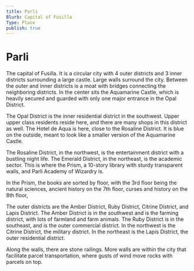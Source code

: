 ```yaml
---
title: Parli
Blurb: Capital of Fusilla
Type: Place
publish: true
---
```


# Parli

The capital of Fusilla. It is a circular city with 4 outer districts and 3 inner districts surrounding a large castle. Large walls surround the city. Between the outer and inner districts is a moat with bridges connecting the neighboring districts. In the center sits the Aquamarine Castle, which is heavily secured and guarded with only one major entrance in the Opal District. 

The Opal District is the inner residential district in the southwest. Upper upper class residents reside here, and there are many shops in this district as well. The Hotel de Aqua is here, close to the Rosaline District. It is blue on the outside, meant to look like a smaller version of the Aquamarine Castle. 

The Rosaline District, in the northwest, is the entertainment district with a bustling night life. The Emerald District, in the northeast, is the academic sector. This is where the Prism, a 10-story library with sturdy transparent walls, and Parli Academy of Wizardry is. 

In the Prism, the books are sorted by floor, with the 3rd floor being the natural sciences, ancient history on the 7th floor, curses and history on the 8th floor, 

The outer districts are the Amber District, Ruby District, Citrine District, and Lapis District. The Amber District is in the southwest and is the farming district, with lots of farmland and farm animals. The Ruby District is in the southeast, and is the outer commercial district. In the northwest is the Citrine District, the military district. In the northeast is the Lapis District, the outer residential district. 

Along the walls, there are stone railings. More walls are within the city that facilitate parcel transportation, where gusts of wind move rocks with parcels on top. 